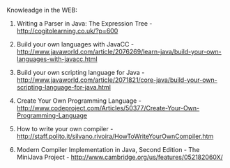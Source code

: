 Knowleadge in the WEB:

1) Writing a Parser in Java: The Expression Tree - http://cogitolearning.co.uk/?p=600

2) Build your own languages with JavaCC - http://www.javaworld.com/article/2076269/learn-java/build-your-own-languages-with-javacc.html

3) Build your own scripting language for Java - http://www.javaworld.com/article/2071821/core-java/build-your-own-scripting-language-for-java.html

4) Create Your Own Programming Language - http://www.codeproject.com/Articles/50377/Create-Your-Own-Programming-Language

5) How to write your own compiler - http://staff.polito.it/silvano.rivoira/HowToWriteYourOwnCompiler.htm

6) Modern Compiler Implementation in Java, Second Edition - The MiniJava Project - http://www.cambridge.org/us/features/052182060X/
